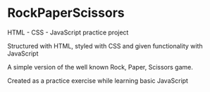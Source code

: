 # RockPaperScissors
 HTML - CSS - JavaScript practice project


Structured with HTML, styled with CSS and given functionality with JavaScript

A simple version of the well known Rock, Paper, Scissors game.

Created as a practice exercise while learning basic JavaScript